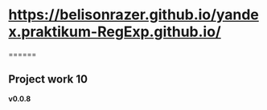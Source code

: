# https://belisonrazer.github.io/yandex.praktikum-RegExp.github.io/
======

## Project work 10
**v0.0.8**

